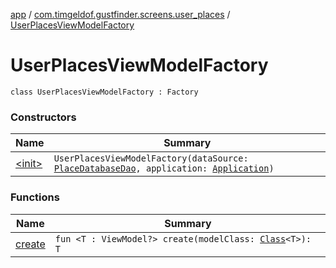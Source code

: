 [app](../../index.md) / [com.timgeldof.gustfinder.screens.user_places](../index.md) / [UserPlacesViewModelFactory](./index.md)

# UserPlacesViewModelFactory

`class UserPlacesViewModelFactory : Factory`

### Constructors

| Name | Summary |
|---|---|
| [&lt;init&gt;](-init-.md) | `UserPlacesViewModelFactory(dataSource: `[`PlaceDatabaseDao`](../../com.timgeldof.gustfinder.database/-place-database-dao/index.md)`, application: `[`Application`](https://developer.android.com/reference/android/app/Application.html)`)` |

### Functions

| Name | Summary |
|---|---|
| [create](create.md) | `fun <T : ViewModel?> create(modelClass: `[`Class`](https://docs.oracle.com/javase/6/docs/api/java/lang/Class.html)`<T>): T` |
